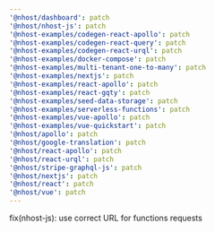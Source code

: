 ```yaml
---
'@nhost/dashboard': patch
'@nhost/nhost-js': patch
'@nhost-examples/codegen-react-apollo': patch
'@nhost-examples/codegen-react-query': patch
'@nhost-examples/codegen-react-urql': patch
'@nhost-examples/docker-compose': patch
'@nhost-examples/multi-tenant-one-to-many': patch
'@nhost-examples/nextjs': patch
'@nhost-examples/react-apollo': patch
'@nhost-examples/react-gqty': patch
'@nhost-examples/seed-data-storage': patch
'@nhost-examples/serverless-functions': patch
'@nhost-examples/vue-apollo': patch
'@nhost-examples/vue-quickstart': patch
'@nhost/apollo': patch
'@nhost/google-translation': patch
'@nhost/react-apollo': patch
'@nhost/react-urql': patch
'@nhost/stripe-graphql-js': patch
'@nhost/nextjs': patch
'@nhost/react': patch
'@nhost/vue': patch
---
```


fix(nhost-js): use correct URL for functions requests

